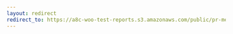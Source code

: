 ```yaml
---
layout: redirect
redirect_to: https://a8c-woo-test-reports.s3.amazonaws.com/public/pr-merge/39675/api/index.html
---
```


